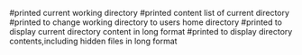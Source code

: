 #printed current working directory
#printed content list of current directory
#printed to change working directory to users home directory
#printed to display current directory content in long format
#printed to display directory contents,including hidden files in long format
